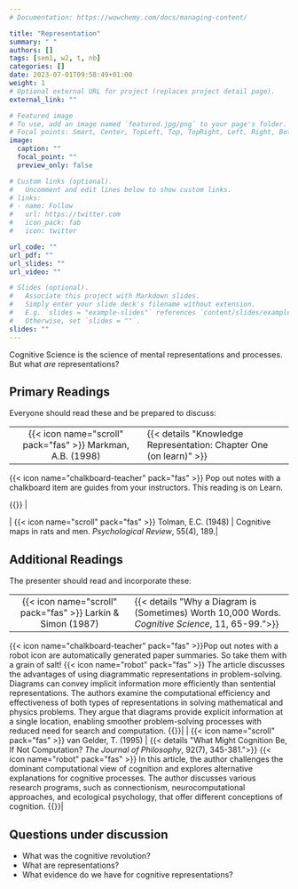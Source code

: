 ```yaml
---
# Documentation: https://wowchemy.com/docs/managing-content/

title: "Representation"
summary: " "
authors: []
tags: [sem1, w2, t, nb]
categories: []
date: 2023-07-01T09:58:49+01:00
weight: 1
# Optional external URL for project (replaces project detail page).
external_link: ""

# Featured image
# To use, add an image named `featured.jpg/png` to your page's folder.
# Focal points: Smart, Center, TopLeft, Top, TopRight, Left, Right, BottomLeft, Bottom, BottomRight.
image:
  caption: ""
  focal_point: ""
  preview_only: false

# Custom links (optional).
#   Uncomment and edit lines below to show custom links.
# links:
# - name: Follow
#   url: https://twitter.com
#   icon_pack: fab
#   icon: twitter

url_code: ""
url_pdf: ""
url_slides: ""
url_video: ""

# Slides (optional).
#   Associate this project with Markdown slides.
#   Simply enter your slide deck's filename without extension.
#   E.g. `slides = "example-slides"` references `content/slides/example-slides.md`.
#   Otherwise, set `slides = ""`.
slides: ""
---
```


Cognitive Science is the science of mental representations and processes. But what *are* representations?

## Primary Readings

Everyone should read these and be prepared to discuss:


|  |  |
|:----:|:-----|
| {{< icon name="scroll" pack="fas" >}} Markman, A.B. (1998) | {{< details "Knowledge Representation: Chapter One (on learn)" >}}
{{< icon name="chalkboard-teacher" pack="fas" >}} Pop out notes with a chalkboard item are guides from your instructors. This reading is on Learn.
<!-- {{< icon name="robot" pack="fas" >}} The chapter focuses on mental representations and their role in understanding cognitive processes. It explores different ways of thinking about mental entities and their representation, such as goals, beliefs, and concepts, as well as processes like retrieval and reasoning. The chapter also discusses the role of logical reasoning and its application in tasks such as the Wason selection task. Additionally, the chapter explores the concept of representation in relation to temperature. It discusses different analog and symbolic representations and their limitations. The chapter also examines the issue of intentionality and the interpretation of representations in cognitive systems. -->{{</details>}} | 
| {{< icon name="scroll" pack="fas" >}} Tolman, E.C. (1948) | Cognitive maps in rats and men. *Psychological Review*, 55(4), 189.|
<!-- {{< details "">}} This passage discusses the concept of cognitive maps in rats and humans. It explores different viewpoints on the formation and use of these mental maps. The passage describes experiments with rats in maze navigation and how their behavior changes over time as they learn to find food more efficiently. It also discusses different schools of thought in animal psychology, with some advocating for purely stimulus-response connections and others arguing for the involvement of strengthened connections. The passage highlights the importance of determining whether cognitive maps are narrow or comprehensive and discusses the implications of these maps for animal behavior. It also describes studies that support the theory of learning involving the development of cognitive maps. Overall, the passage provides insights into the understanding of cognitive mapping abilities in rats and its implications for human behavior.  {{</details>}} -->



## Additional Readings

The presenter should read and incorporate these:

|  |  |
|:----:|:-----|
| {{< icon name="scroll" pack="fas" >}} Larkin & Simon (1987) | {{< details "Why a Diagram is (Sometimes) Worth 10,000 Words. *Cognitive Science*, 11, 65-99.">}}
{{< icon name="chalkboard-teacher" pack="fas" >}}Pop out notes with a robot icon are automatically generated paper summaries. So take them with a grain of salt!
 {{< icon name="robot" pack="fas" >}} The article discusses the advantages of using diagrammatic representations in problem-solving. Diagrams can convey implicit information more efficiently than sentential representations. The authors examine the computational efficiency and effectiveness of both types of representations in solving mathematical and physics problems. They argue that diagrams provide explicit information at a single location, enabling smoother problem-solving processes with reduced need for search and computation.
{{</details>}}| 
| {{< icon name="scroll" pack="fas" >}} van Gelder, T. (1995) | {{< details "What Might Cognition Be, If Not Computation? *The Journal of Philosophy*, 92(7), 345-381.">}}
{{< icon name="robot" pack="fas" >}} In this article, the author challenges the dominant computational view of cognition and explores alternative explanations for cognitive processes. The author discusses various research programs, such as connectionism, neurocomputational approaches, and ecological psychology, that offer different conceptions of cognition.
{{</details>}}|

<!-- | {{< icon name="scroll" pack="fas" >}} Gardner, H. (1985) | {{< details "The Mind's New Science: A history of the cognitive revolution Chapter One (on Learn)">}}

{{< icon name="robot" pack="fas" >}} The passage introduces the book "The Mind's New Science" and provides a brief overview of its content. The book focuses on current cognitive-scientific work and aims to explore fundamental philosophical questions. The author highlights the importance of resolving the computational paradox and meeting the cognitive challenge for the future of cognitive science. The book also discusses the historical background of cognitive science, dating back to classical times, and its emergence as a recognized pursuit in the last few decades.{{</details>}}| -->

## Questions under discussion

- What was the cognitive revolution?
- What are representations?
- What evidence do we have for cognitive representations?

